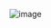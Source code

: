 
![image](https://github.com/Rubble2004/demoekzamen/assets/97594420/33ad30f9-ce27-45a9-9cb6-9a0ec1ec3afc)


